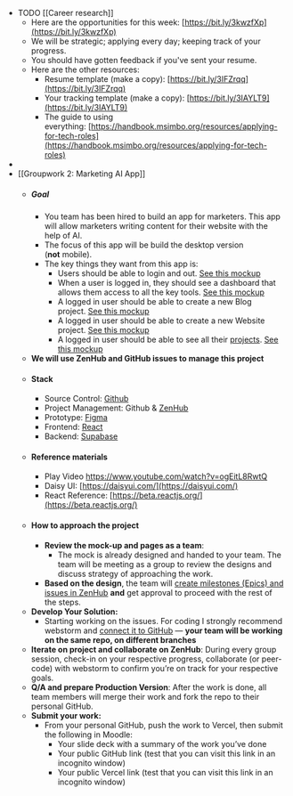 - TODO [[Career research]]
	- Here are the opportunities for this week: [https://bit.ly/3kwzfXp](https://bit.ly/3kwzfXp)
	- We will be strategic; applying every day; keeping track of your progress.
	- You should have gotten feedback if you've sent your resume.
	- Here are the other resources:
		- Resume template (make a copy): [https://bit.ly/3IFZrqq](https://bit.ly/3IFZrqq)
		- Your tracking template (make a copy): [https://bit.ly/3IAYLT9](https://bit.ly/3IAYLT9)
		- The guide to using everything: [https://handbook.msimbo.org/resources/applying-for-tech-roles](https://handbook.msimbo.org/resources/applying-for-tech-roles)
-
- [[Groupwork 2: Marketing AI App]]
	- ##### Goal
		- You team has been hired to build an app for marketers. This app will allow marketers writing content for their website with the help of AI.
		- The focus of this app will be build the desktop version (**not** mobile).
		- The key things they want from this app is:
			- Users should be able to login and out. [See this mockup](https://www.figma.com/file/HqawQyyPZjoW0XSOMIB19b/SEO-Copywriting-AI-Tools?node-id=420%3A34722&t=S5QbvnH1K95VsYNl-0)
			- When a user is logged in, they should see a dashboard that allows them access to all the key tools. [See this mockup](https://www.figma.com/file/HqawQyyPZjoW0XSOMIB19b/SEO-Copywriting-AI-Tools?node-id=421%3A37169&t=S5QbvnH1K95VsYNl-0)
			- A logged in user should be able to create a new Blog project. [See this mockup](https://www.figma.com/file/HqawQyyPZjoW0XSOMIB19b/SEO-Copywriting-AI-Tools?node-id=421%3A42059&t=S5QbvnH1K95VsYNl-0)
			- A logged in user should be able to create a new Website project. [See this mockup](https://www.figma.com/file/HqawQyyPZjoW0XSOMIB19b/SEO-Copywriting-AI-Tools?node-id=0%3A1&t=S5QbvnH1K95VsYNl-0)
			- A logged in user should be able to see all their [projects](https://programs.ulem.org/mod/folder/view.php?id=321). [See this mockup](https://www.figma.com/file/HqawQyyPZjoW0XSOMIB19b/SEO-Copywriting-AI-Tools?node-id=421%3A41208&t=S5QbvnH1K95VsYNl-0)
	- **We will use ZenHub and GitHub issues to manage this project**
	- #### Stack
		- Source Control: [Github](https://github.com/msimbo/ai-writer-app)
		- Project Management: Github & [ZenHub](https://app.zenhub.com/workspaces/f23c1---group-projects-6400b4701fdc560025f4ca78/board)
		- Prototype: [Figma](https://www.figma.com/file/HqawQyyPZjoW0XSOMIB19b/SEO-Copywriting-AI-Tools?node-id=421%3A41208&t=S5QbvnH1K95VsYNl-0)
		- Frontend: [React](https://beta.reactjs.org/)
		- Backend: [Supabase](https://supabase.com/docs)
	- #### Reference materials
		- Play Video https://www.youtube.com/watch?v=ogEitL8RwtQ
		- Daisy UI: [https://daisyui.com/](https://daisyui.com/)
		- React Reference: [https://beta.reactjs.org/](https://beta.reactjs.org/)
	- #### How to approach the project
		- **Review the mock-up and pages as a team**:
			- The mock is already designed and handed to your team. The team will be meeting as a group to review the designs and discuss strategy of approaching the work.
		- **Based on the design**, the team will [create milestones (Epics) and issues in ZenHub](https://app.zenhub.com/workspaces/f23c1---ai-marketing-app-6400b4701fdc560025f4ca78/board) **and** get approval to proceed with the rest of the steps.
	- **Develop Your Solution:**
		- Starting working on the issues. For coding I strongly recommend webstorm and [connect it to GitHub](https://www.google.com/url?sa=t&rct=j&q=&esrc=s&source=web&cd=&cad=rja&uact=8&ved=2ahUKEwiVtPDoiov9AhVDk4kEHcq4Az0QwqsBegQIDBAF&url=https%3A%2F%2Fwww.youtube.com%2Fwatch%3Fv%3DiV0iW8L6yt8&usg=AOvVaw3vCNj-5zjNSuWKcep-UDDf) — **your team will be working on the same repo, on different branches**
	- **Iterate on project and collaborate on ZenHub**: During every group session, check-in on your respective progress, collaborate (or peer-code) with webstorm to confirm you’re on track for your respective goals.
	- **Q/A and prepare Production Version**: After the work is done, all team members will merge their work and fork the repo to their personal GitHub.
	- **Submit your work:**
		- From your personal GitHub, push the work to Vercel, then submit the following in Moodle:
			- Your slide deck with a summary of the work you’ve done
			- Your public GitHub link (test that you can visit this link in an incognito window)
			- Your public Vercel link (test that you can visit this link in an incognito window)